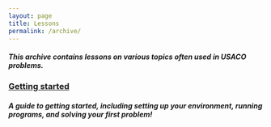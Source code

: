 ```yaml
---
layout: page
title: Lessons
permalink: /archive/
---
```


##### This archive contains lessons on various topics often used in USACO problems.

### [Getting started](https://autumnshin.github.io/USACO-Club/2020/08/26/getting-started.html)
##### A guide to getting started, including setting up your environment, running programs, and solving your first problem!

